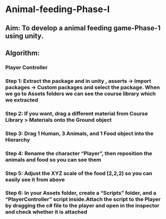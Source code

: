 # Animal-feeding-Phase-I

## Aim: To develop a animal feeding game-Phase-1 using unity.

## Algorithm:

### Player Controller
### Step 1: Extract the package and in unity , asserts -> Import packages -> Custom packages and select the package. When we go to Assets folders we can see the course library which we extracted
### Step 2: If you want, drag a different material from Course Library > Materials onto the Ground object
### Step 3: Drag 1 Human, 3 Animals, and 1 Food object into the Hierarchy
### Step 4: Rename the character “Player”, then reposition the animals and food so you can see them
### Step 5: Adjust the XYZ scale of the food (2,2,2) so you can easily see it from above
### Step 6: In your Assets folder, create a “Scripts” folder, and a “PlayerController” script inside.Attach the script to the Player by dragging the c# file to the player and open in the inspector and check whether it is attached

### Flood Flight
### Step 1: Create a new “MoveForward” script, attach script to the Food Pizza by dragging the c# file to the pizza and open in the inspector and check whether it is attached
### Step 2: Create a new “Prefabs” folder, drag your food (Pizza) into Prefab folder, and a pop up raises-> choose Original Prefab
### Step 3: Select the Player in the hierarchy, then drag the pizza from your Prefabs folder onto the new Projectile Prefab box in the inspector
### Step 4: Rotate all animals on the Y axis by 180 degrees to face down
### Step 5: Select all three animals in the hierarchy and Add Component > Drag the Move Forward script from the Scripts into inspector
### Step 6: Edit their speed values and test to see how it looks. Drag all three animals into the Prefabs folder, choosing “Original Prefab”

## Program:
## PLAYER CONTROL:
~~~using System.Collections;
using System.Collections.Generic;
using System.Threading;
using UnityEngine;
public class PlayerContorller : MonoBehaviour
{
    public float horizontalInput;
    public float speed = 10.0f;
    public float xRange = 20f;
    public GameObject projectilePerfab; //for resuing the object
    // Start is called before the first frame update
    void Start()
    {
        
    }
    // Update is called once per frame
    void Update()
    {
        if(transform.position.x < -xRange)
        {
            transform.position = new Vector3(-xRange, transform.position.y, transform.position.z);
        }
        if(transform.position.x>xRange)
        {
            transform.position = new Vector3(xRange, transform.position.y, transform.position.z);
        }
        horizontalInput = Input.GetAxis("Horizontal");
        transform.Translate(Vector3.right * horizontalInput * Time.deltaTime * speed);
        if(Input.GetKeyDown(KeyCode.Space))
        {
            Instantiate(projectilePerfab, transform.position, projectilePerfab.transform.rotation);
        }
    }
}
~~~
## MOVE FORWARD:
~~~
using System.Collections;
using System.Collections.Generic;
using UnityEngine;
public class MoveForward : MonoBehaviour
{
    public float speed = 40.0f;
    // Start is called before the first frame update
    void Start()
    {
        
    }
    // Update is called once per frame
    void Update()
    {
        transform.Translate(Vector3.forward * Time.deltaTime * speed);
    }
}
~~~

## Output:
![image](https://user-images.githubusercontent.com/94187572/203878088-cdf752f1-9cd1-4acb-b518-971019258e3d.png)


## Result:
Animal feeding game-Phase-1 using unity is developed successfully.
